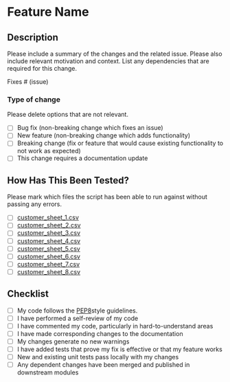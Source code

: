 # Feature Name

## Description

Please include a summary of the changes and the related issue. Please also include relevant motivation and context. List any dependencies that are required for this change.

Fixes # (issue)

### Type of change

Please delete options that are not relevant.

- [ ] Bug fix (non-breaking change which fixes an issue)
- [ ] New feature (non-breaking change which adds functionality)
- [ ] Breaking change (fix or feature that would cause existing functionality to not work as expected)
- [ ] This change requires a documentation update

## How Has This Been Tested?

Please mark which files the script has been able to run against without passing any errors.

- [ ] [customer_sheet_1.csv](https://github.com/ms1450/CommandConnectorCompatibilityCalculator/blob/main/Camera%20Compatibility%20Sheets/customer_sheet_1.csv)
- [ ] [customer_sheet_2.csv](https://github.com/ms1450/CommandConnectorCompatibilityCalculator/blob/main/Camera%20Compatibility%20Sheets/customer_sheet_2.csv)
- [ ] [customer_sheet_3.csv](https://github.com/ms1450/CommandConnectorCompatibilityCalculator/blob/main/Camera%20Compatibility%20Sheets/customer_sheet_3.csv)
- [ ] [customer_sheet_4.csv](https://github.com/ms1450/CommandConnectorCompatibilityCalculator/blob/main/Camera%20Compatibility%20Sheets/customer_sheet_4.csv)
- [ ] [customer_sheet_5.csv](https://github.com/ms1450/CommandConnectorCompatibilityCalculator/blob/main/Camera%20Compatibility%20Sheets/customer_sheet_5.csv)
- [ ] [customer_sheet_6.csv](https://github.com/ms1450/CommandConnectorCompatibilityCalculator/blob/main/Camera%20Compatibility%20Sheets/customer_sheet_6.csv)
- [ ] [customer_sheet_7.csv](https://github.com/ms1450/CommandConnectorCompatibilityCalculator/blob/main/Camera%20Compatibility%20Sheets/customer_sheet_7.csv)
- [ ] [customer_sheet_8.csv](https://github.com/ms1450/CommandConnectorCompatibilityCalculator/blob/main/Camera%20Compatibility%20Sheets/customer_sheet_8.csv)

## Checklist

- [ ] My code follows the [PEP8](https://peps.python.org/pep-0008/)style guidelines.
- [ ] I have performed a self-review of my code
- [ ] I have commented my code, particularly in hard-to-understand areas
- [ ] I have made corresponding changes to the documentation
- [ ] My changes generate no new warnings
- [ ] I have added tests that prove my fix is effective or that my feature works
- [ ] New and existing unit tests pass locally with my changes
- [ ] Any dependent changes have been merged and published in downstream modules
